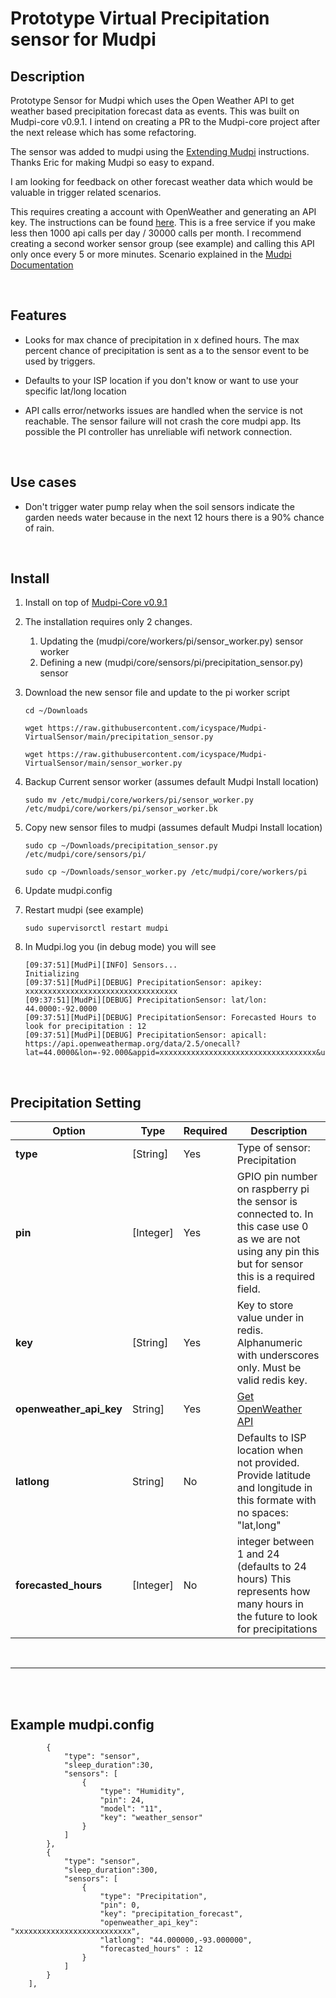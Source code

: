 # Prototype Virtual Precipitation sensor for Mudpi

## Description
Prototype Sensor for Mudpi which uses the Open Weather API to get weather based precipitation forecast data as events.  This was built on Mudpi-core v0.9.1. I intend on creating a PR to the Mudpi-core project after the next release which has some refactoring.  

The sensor was added to mudpi using the [Extending Mudpi](https://mudpi.app/docs/extending-mudpi) instructions.  Thanks Eric for making Mudpi so easy to expand. 

I am looking for feedback on other forecast weather data which would be valuable in trigger related scenarios.  

This requires creating a account with OpenWeather and generating an API key.  The instructions can be found [here](https://openweathermap.org/appid).  This is a free service if you make less then 1000 api calls per day / 30000 calls per month.  I recommend creating a second worker sensor group (see example) and calling this API only once every 5 or more minutes.  Scenario explained in the [Mudpi Documentation](https://mudpi.app/docs/configuration-workers) 

<br>

## Features

- Looks for max chance of precipitation in x defined hours.  The max percent chance of precipitation is sent as a to the sensor event to be used by triggers.  

- Defaults to your ISP location if you don't know or want to use your specific lat/long location 

- API calls error/networks issues are handled when the service is not reachable.  The sensor failure will not crash the core mudpi app.  Its possible the PI controller has unreliable wifi network connection.  

<br>

## Use cases 

- Don't trigger water pump relay when the soil sensors indicate the garden needs water because in the next 12 hours there is a 90% chance of rain.   

<br>

## Install
1. Install on top of [Mudpi-Core v0.9.1](https://github.com/mudpi/mudpi-core)
2. The installation requires only 2 changes.  
    1. Updating the (mudpi/core/workers/pi/sensor_worker.py) sensor worker 
    2. Defining a new (mudpi/core/sensors/pi/precipitation_sensor.py) sensor
3. Download the new sensor file and update to the pi worker script  
    ```shell
    cd ~/Downloads 
    ```
    ```shell
    wget https://raw.githubusercontent.com/icyspace/Mudpi-VirtualSensor/main/precipitation_sensor.py
    ```
    ```shell
    wget https://raw.githubusercontent.com/icyspace/Mudpi-VirtualSensor/main/sensor_worker.py
    ```
 4. Backup Current sensor worker (assumes default Mudpi Install location)
    ```shell
    sudo mv /etc/mudpi/core/workers/pi/sensor_worker.py /etc/mudpi/core/workers/pi/sensor_worker.bk
    ```

5. Copy new sensor files to mudpi (assumes default Mudpi Install location)
    ```shell
    sudo cp ~/Downloads/precipitation_sensor.py /etc/mudpi/core/sensors/pi/
    ```
    ```shell
    sudo cp ~/Downloads/sensor_worker.py /etc/mudpi/core/workers/pi
    ```
6. Update mudpi.config 
7. Restart mudpi  (see example)
    ```
    sudo supervisorctl restart mudpi 
    ```
8. In Mudpi.log you (in debug mode) you will see 
    ```
    [09:37:51][MudPi][INFO] Sensors...                               Initializing
    [09:37:51][MudPi][DEBUG] PrecipitationSensor: apikey: xxxxxxxxxxxxxxxxxxxxxxxxxxxxxxxxxx
    [09:37:51][MudPi][DEBUG] PrecipitationSensor: lat/lon: 44.0000:-92.0000
    [09:37:51][MudPi][DEBUG] PrecipitationSensor: Forecasted Hours to look for precipitation : 12
    [09:37:51][MudPi][DEBUG] PrecipitationSensor: apicall: https://api.openweathermap.org/data/2.5/onecall?lat=44.0000&lon=-92.000&appid=xxxxxxxxxxxxxxxxxxxxxxxxxxxxxxxxxxx&units=imperial

    ```    

<br>

## Precipitation Setting


| Option            | Type        |  Required   | Description |
| -----------       | ----------- | ----------- | ----------- |
| **type**              | [String]      |Yes        |  Type of sensor:  Precipitation |
| **pin**               | [Integer]	    |Yes        |  GPIO pin number on raspberry pi the sensor is connected to. In this case use 0 as we are not using any pin this but for sensor this is a required field.           |
| **key**               | [String]	    |Yes        |Key to store value under in redis. Alphanumeric with underscores only. Must be valid redis key.  |
| **openweather_api_key**| String]      |Yes        |[Get OpenWeather API](https://openweathermap.org/appid)|
| **latlong**           | String]       |No         | Defaults to ISP location when not provided.  Provide latitude and longitude in this formate with no spaces:  "lat,long"|
| **forecasted_hours**  | [Integer]	    |No         |  integer between 1 and 24 (defaults to 24 hours) This represents how many hours in the future to look for precipitations |

<br>

---

<br><br>

## Example mudpi.config  
```   "workers": [
        {
            "type": "sensor",
            "sleep_duration":30,
            "sensors": [
                {
                    "type": "Humidity",
                    "pin": 24,
                    "model": "11",
                    "key": "weather_sensor"
                }
            ]
        },
        {
            "type": "sensor",
            "sleep_duration":300,
            "sensors": [
                {
                    "type": "Precipitation",
                    "pin": 0,
                    "key": "precipitation_forecast",
                    "openweather_api_key": "xxxxxxxxxxxxxxxxxxxxxxxxxx",
                    "latlong": "44.000000,-93.000000",
                    "forecasted_hours" : 12
                }
            ]
        }
    ],


```
